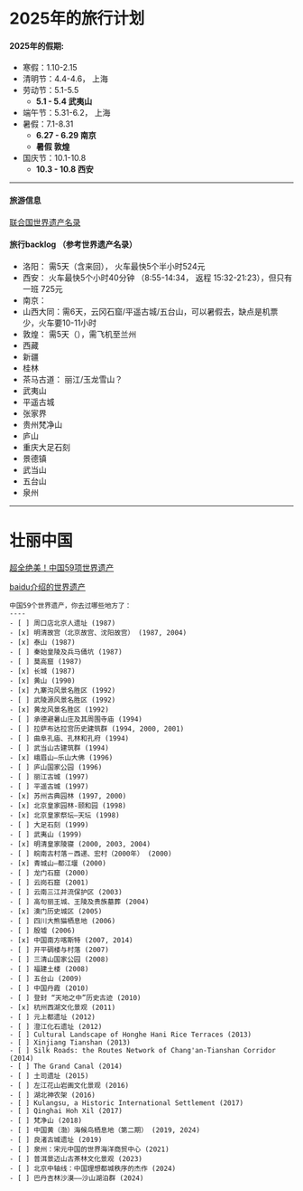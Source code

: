 # 2025年的旅行计划

#### 2025年的假期:
- 寒假：1.10-2.15
- 清明节：4.4-4.6， 上海
- 劳动节：5.1-5.5
    - **5.1 - 5.4 武夷山**
- 端午节：5.31-6.2， 上海 
- 暑假：7.1-8.31
    - **6.27 - 6.29 南京**
    - **暑假 敦煌**
- 国庆节：10.1-10.8
    - **10.3 - 10.8 西安**

---
#### 旅游信息
[联合国世界遗产名录](https://whc.unesco.org/zh/list/#)

#### 旅行backlog （参考世界遗产名录）
- 洛阳： 需5天（含来回）， 火车最快5个半小时524元
- 西安： 火车最快5个小时40分钟 （8:55-14:34， 返程 15:32-21:23），但只有一班 725元
- 南京： 
- 山西大同：需6天，云冈石窟/平遥古城/五台山，可以暑假去，缺点是机票少，火车要10-11小时
- 敦煌： 需5天（），需飞机至兰州
- 西藏
- 新疆
- 桂林
- 茶马古道： 丽江/玉龙雪山？
- 武夷山
- 平遥古城
- 张家界
- 贵州梵净山
- 庐山
- 重庆大足石刻
- 景德镇
- 武当山
- 五台山
- 泉州

---

# 壮丽中国

[超全绝美！中国59项世界遗产](https://www.gov.cn/yaowen/liebiao/202408/content_6966788.htm)

[baidu介绍的世界遗产](https://baike.baidu.com/item/%E4%B8%AD%E5%9B%BD%E4%B8%96%E7%95%8C%E9%81%97%E4%BA%A7/2508489)



```question type=checkbox
中国59个世界遗产，你去过哪些地方了：
----
- [ ] 周口店北京人遗址 (1987)
- [x] 明清故宫（北京故宫、沈阳故宫） (1987, 2004)
- [x] 泰山 (1987)
- [ ] 秦始皇陵及兵马俑坑 (1987)
- [ ] 莫高窟 (1987)
- [x] 长城 (1987)
- [x] 黄山 (1990)
- [x] 九寨沟风景名胜区 (1992)
- [ ] 武陵源风景名胜区 (1992)
- [x] 黄龙风景名胜区 (1992)
- [ ] 承德避暑山庄及其周围寺庙 (1994)
- [ ] 拉萨布达拉宫历史建筑群 (1994, 2000, 2001)
- [ ] 曲阜孔庙、孔林和孔府 (1994)
- [ ] 武当山古建筑群 (1994)
- [x] 峨眉山—乐山大佛 (1996)
- [ ] 庐山国家公园 (1996)
- [ ] 丽江古城 (1997)
- [ ] 平遥古城 (1997)
- [x] 苏州古典园林 (1997, 2000)
- [x] 北京皇家园林-颐和园 (1998)
- [x] 北京皇家祭坛—天坛 (1998)
- [ ] 大足石刻 (1999)
- [ ] 武夷山 (1999)
- [x] 明清皇家陵寝 (2000, 2003, 2004)
- [ ] 皖南古村落－西递、宏村（2000年） (2000)
- [x] 青城山—都江堰 (2000)
- [ ] 龙门石窟 (2000)
- [ ] 云岗石窟 (2001)
- [ ] 云南三江并流保护区 (2003)
- [ ] 高句丽王城、王陵及贵族墓葬 (2004)
- [x] 澳门历史城区 (2005)
- [ ] 四川大熊猫栖息地 (2006)
- [ ] 殷墟 (2006)
- [x] 中国南方喀斯特 (2007, 2014)
- [ ] 开平碉楼与村落 (2007)
- [ ] 三清山国家公园 (2008)
- [ ] 福建土楼 (2008)
- [ ] 五台山 (2009)
- [ ] 中国丹霞 (2010)
- [ ] 登封 “天地之中”历史古迹 (2010)
- [x] 杭州西湖文化景观 (2011)
- [ ] 元上都遗址 (2012)
- [ ] 澄江化石遗址 (2012)
- [ ] Cultural Landscape of Honghe Hani Rice Terraces (2013)
- [ ] Xinjiang Tianshan (2013)
- [ ] Silk Roads: the Routes Network of Chang'an-Tianshan Corridor (2014)
- [ ] The Grand Canal (2014)
- [ ] 土司遗址 (2015)
- [ ] 左江花山岩画文化景观 (2016)
- [ ] 湖北神农架 (2016)
- [ ] Kulangsu, a Historic International Settlement (2017)
- [ ] Qinghai Hoh Xil (2017)
- [ ] 梵净山 (2018)
- [ ] 中国黄（渤）海候鸟栖息地（第二期） (2019, 2024)
- [ ] 良渚古城遗址 (2019)
- [ ] 泉州：宋元中国的世界海洋商贸中心 (2021)
- [ ] 普洱景迈山古茶林文化景观 (2023)
- [ ] 北京中轴线：中国理想都城秩序的杰作 (2024)
- [ ] 巴丹吉林沙漠——沙山湖泊群 (2024)
```


